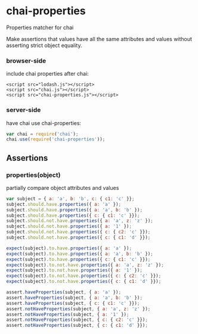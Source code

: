 # chai-properties

Properties matcher for chai

Make assertions that values have all the same attributes and values without asserting strict object equality.

### browser-side

include chai properties after chai:

```
<script src="lodash.js"></script>
<script src="chai.js"></script>
<script src="chai-properties.js"></script>
```

### server-side

have chai use chai-properties:

```js
var chai = require('chai');
chai.use(require('chai-properties'));
```

## Assertions


### properties(object)

partially compare object attributes and values

```js
var subject = { a: 'a', b: 'b', c: { c1: 'c' }};
subject.should.have.properties({ a: 'a' });
subject.should.have.properties({ a: 'a', b: 'b' });
subject.should.have.properties({ c: { c1: 'c' }});
subject.should.not.have.properties({ a: 'a', z: 'z' });
subject.should.not.have.properties({ a: '1' });
subject.should.not.have.properties({ c: { c2: 'c' }});
subject.should.not.have.properties({ c: { c1: 'd' }});

expect(subject).to.have.properties({ a: 'a' });
expect(subject).to.have.properties({ a: 'a', b: 'b' });
expect(subject).to.have.properties({ c: { c1: 'c' }});
expect(subject).to.not.have.properties({ a: 'a', z: 'z' });
expect(subject).to.not.have.properties({ a: '1' });
expect(subject).to.not.have.properties({ c: { c2: 'c' }});
expect(subject).to.not.have.properties({ c: { c1: 'd' }});

assert.haveProperties(subject, { a: 'a' });
assert.haveProperties(subject, { a: 'a', b: 'b' });
assert.haveProperties(subject, { c: { c1: 'c' }});
assert.notHaveProperties(subject, { a: 'a', z: 'z' });
assert.notHaveProperties(subject, { a: '1' });
assert.notHaveProperties(subject, { c: { c2: 'c' }});
assert.notHaveProperties(subject, { c: { c1: 'd' }});
```
